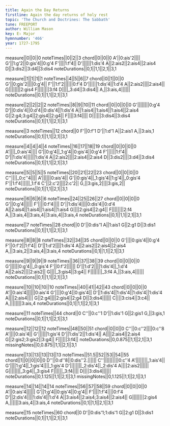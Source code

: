 ```yaml
---
title: Again the Day Returns
firstline: Again the day returns of holy rest
topic: 'The Church and Doctrines: The Sabbath'
tune: FREEPORT
author: William Mason
key: E♭ Major
hymnnumber: '466'
year: 1727-1795
---
```

measure||0||0||0
noteTimes||0||2||3
chord||0||0||0
A'||0:ais'2||||
G'||1:g'2||0:gis'4||0:g'4
F'||||1:f'4||
D'||||||1:dis'4
A||2:ais2||2:ais4||2:ais4
D||3:dis2||3:d4||3:dis4
noteDurations||0,1||1,1||2,1||3,1

measure||1||1||1||1
noteTimes||4||5||6||7
chord||0||1||0||0
G'||0:gis'2||||0:g'4||
F'||1:f'2||||||0:f'4
D'||||||1:dis'4||1:d'4
A||2:ais2||||2:ais4||
G||||||||2:gis4
F||||||||3:f4
D||||_3:d4||3:dis4||
A,||3:ais,4||||||
noteDurations||0,1||1,1||2,1||3,1

measure||2||2||2||2
noteTimes||8||9||10||11
chord||0||0||0||0
G'||||||||0:g'4
D'||0:dis'4||0:d'4||0:dis'4||1:dis'4
A||1:ais4||1:ais4||1:ais4||2:ais4
G||2:g4;3:g4||2:gis4||2:g4||
F||||3:f4||||
D||||||3:dis4||3:dis4
noteDurations||0,1||1,1||2,1||3,1

measure||3
noteTimes||12
chord||0
F'||0:f'1
D'||1:d'1
A||2:ais1
A,||3:ais,1
noteDurations||0,1||1,1||2,1||3,1

measure||4||4||4||4
noteTimes||16||17||18||19
chord||0||0||0||0
A'||||_0:ais'4||||
G'||0:g'4||_1:g'4||0:gis'4||0:g'4
F'||||||1:f'4||
D'||1:dis'4||||||1:dis'4
A||2:ais2||||2:ais4||2:ais4
D||3:dis2||||3:d4||3:dis4
noteDurations||0,1||1,1||2,1||3,1

measure||5||5||5||5
noteTimes||20||21||22||23
chord||0||0||0||0
C''||||_0:c''4||||
A'||||||0:ais'4||
G'||0:gis'4||_1:gis'4||1:g'4||_0:gis'4
F'||1:f'4||||||_1:f'4
C'||2:c'2||||2:c'2||
G,||3:gis,2||||3:gis,2||
noteDurations||0,1||1,1||2,1||3,1

measure||6||6||6||6
noteTimes||24||25||26||27
chord||0||0||0||0
G'||0:g'4||||||
F'||||0:f'4||||
D'||1:dis'4||||0:dis'4||0:d'4
A||2:ais4||1:ais4||1:ais4||1:ais4
G||||2:gis4||2:g4||
F||||||||2:f4
A,||3:ais,4||3:ais,4||3:ais,4||3:ais,4
noteDurations||0,1||1,1||2,1||3,1

measure||7
noteTimes||28
chord||0
D'||0:dis'1
A||1:ais1
G||2:g1
D||3:dis1
noteDurations||0,1||1,1||2,1||3,1

measure||8||8||8
noteTimes||32||34||35
chord||0||0||0
G'||||0:gis'4||0:g'4
F'||0:f'2||1:f'4||
D'||1:d'2||||1:dis'4
A||2:ais2||2:ais4||2:ais4
A,||3:ais,2||3:ais,4||3:ais,4
noteDurations||0,1||1,1||2,1||3,1

measure||9||9||9||9
noteTimes||36||37||38||39
chord||0||0||0||0
G'||||||0:g'4||_0:gis'4
F'||0:f'2||||||
D'||1:d'2||||1:dis'4||_1:d'4
A||2:ais2||||2:ais2||
G||||_3:gis4||3:g4||
F||||||||_3:f4
A,||3:ais,4||||||
noteDurations||0,1||1,1||2,1||3,1

measure||10||10||10||10
noteTimes||40||41||42||43
chord||0||0||0||0
A'||0:ais'4||||||0:ais'4
G'||||0:g'4||0:gis'4||
D'||1:dis'4||1:dis'4||1:dis'4||1:dis'4
A||||2:ais4||||
G||2:g4||||2:gis4||2:g4
D||3:dis4||||||
C||||3:cis4||3:c4||
A,||||||||3:ais,4
noteDurations||0,1||1,1||2,1||3,1

measure||11
noteTimes||44
chord||0
C''||0:c''1
D'||1:dis'1
G||2:gis1
G,||3:gis,1
noteDurations||0,1||1,1||2,1||3,1

measure||12||12||12
noteTimes||48||50||51
chord||0||0||0
C''||0:c''2||||0:c''8
A'||||0:ais'4||
G'||||||1:gis'4
D'||1:dis'2||1:dis'4||
A||||2:ais4||2:ais4
G||2:gis2;3:gis2||3:g4||
F||||||3:f4||
noteDurations||0,0.875||1,1||2,1||3,1
missingNotes||0,0.875||1,1||2,1||3,1

measure||13||13||13||13||13
noteTimes||51.5||52||53||54||55
chord||1||0||0||0||0
D''||0:d''8||0:dis''2.||||||
C''||||||||||0:c''4
A'||||||||_1:ais'4||
G'||||1:g'4||_1:gis'4||||_1:gis'4
D'||||||||_2:dis'4||_2:dis'4
A||||2:ais2||||||
G||||||||_3:g4||_3:gis4
F||||||_3:f4||||
D||||3:dis4||||||
noteDurations||0,1.125||1,1||2,1||3,1
missingNotes||0,1.125||1,1||2,1||3,1

measure||14||14||14||14
noteTimes||56||57||58||59
chord||0||0||0||0
A'||0:ais'4||||||
G'||1:g'4||0:gis'4||0:g'4||
F'||||1:f'4||||0:f'4
D'||2:dis'4||||1:dis'4||1:d'4
A||3:ais4||2:ais4;3:ais4||2:ais4||
G||||||||2:gis4
A,||||||3:ais,4||3:ais,4
noteDurations||0,1||1,1||2,1||3,1

measure||15
noteTimes||60
chord||0
D'||0:dis'1;1:dis'1
G||2:g1
D||3:dis1
noteDurations||0,1||1,1||2,1||3,1

